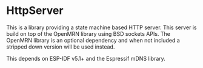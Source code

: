 # HttpServer

This is a library providing a state machine based HTTP server. This server is
build on top of the OpenMRN library using BSD sockets APIs. The OpenMRN library
is an optional dependency and when not included a stripped down version will be
used instead.

This depends on ESP-IDF v5.1+ and the Espressif mDNS library.
